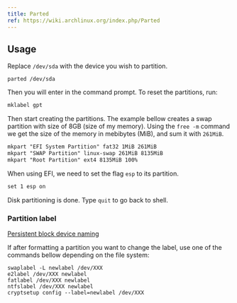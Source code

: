 ```yaml
---
title: Parted
ref: https://wiki.archlinux.org/index.php/Parted
---
```


## Usage

Replace `/dev/sda` with the device you wish to partition.

```shell
parted /dev/sda
```

Then you will enter in the command prompt.
To reset the partitions, run:

```txt
mklabel gpt
```

Then start creating the partitions.
The example bellow creates a swap partition with size of 8GB (size of my memory).
Using the `free -m` command we get the size of the memory in mebibytes (MiB),
and sum it with `261MiB`.

```txt
mkpart "EFI System Partition" fat32 1MiB 261MiB
mkpart "SWAP Partition" linux-swap 261MiB 8135MiB
mkpart "Root Partition" ext4 8135MiB 100%
```

When using EFI, we need to set the flag `esp` to its partition.

```txt
set 1 esp on
```

Disk partitioning is done.
Type `quit` to go back to shell.

### Partition label

[Persistent block device naming](https://wiki.archlinux.org/title/Persistent_block_device_naming)

If after formatting a partition you want to change the label,
use one of the commands bellow depending on the file system:

```shell
swaplabel -L newlabel /dev/XXX
e2label /dev/XXX newlabel
fatlabel /dev/XXX newlabel
ntfslabel /dev/XXX newlabel
cryptsetup config --label=newlabel /dev/XXX
```
